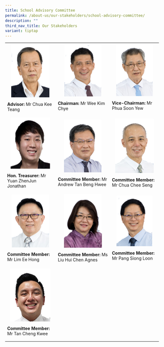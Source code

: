```yaml
---
title: School Advisory Committee
permalink: /about-us/our-stakeholders/school-advisory-committee/
description: ""
third_nav_title: Our Stakeholders
variant: tiptap
---
```

<table style="minWidth: 75px">
<colgroup>
<col>
<col>
<col>
</colgroup>
<tbody>
<tr>
<td rowspan="1" colspan="1">
<div class="isomer-image-wrapper">
<img style="margin: auto;
              outline: 0px;
              padding: 0px;
              border: none;
              max-width: 100%;
              clear: both;
              display: block;
              background-color: initial;
              text-align: left;
              width: 125px;
              height: 176px;" height="auto" width="100%" alt="Chua Kee Teang.png" src="/images/Chua%20Kee%20Teang.png">
</div>
<p><strong>Advisor:</strong> Mr Chua Kee Teang</p>
</td>
<td rowspan="1" colspan="1">
<div class="isomer-image-wrapper">
<img style="margin: auto;
              outline: 0px;
              padding: 0px;
              border: none;
              max-width: 100%;
              clear: both;
              display: block;
              background-color: initial;
              text-align: left;
              width: 121px;
              height: 171px;" height="auto" width="100%" alt="Wee Kim Chye.png" src="/images/Wee%20Kim%20Chye.png">
</div>
<p><strong>Chairman:</strong> Mr Wee Kim Chye</p>
</td>
<td rowspan="1" colspan="1">
<div class="isomer-image-wrapper">
<img style="margin: auto;
              outline: 0px;
              padding: 0px;
              border: none;
              max-width: 100%;
              clear: both;
              display: block;
              background-color: initial;
              text-align: left;
              width: 120px;
              height: 169px;" height="auto" width="100%" alt="Phua Soon Yew.png" src="/images/Phua%20Soon%20Yew.png">
</div>
<p><strong>Vice-Chairman:</strong> Mr Phua Soon Yew</p>
</td>
</tr>
<tr>
<td rowspan="1" colspan="1">
<div class="isomer-image-wrapper">
<img style="margin: auto;
              outline: 0px;
              padding: 0px;
              border: none;
              max-width: 100%;
              clear: both;
              display: block;
              background-color: initial;
              text-align: left;
              width: 129px;
              height: 167px;" height="auto" width="100%" alt="Jonathan Yuan.png" src="/images/Jonathan%20Yuan.png">
</div>
<p><strong>Hon. Treasurer:</strong> Mr Yuan ZhenJun Jonathan</p>
</td>
<td rowspan="1" colspan="1">
<div class="isomer-image-wrapper">
<img style="margin: auto;
              outline: 0px;
              padding: 0px;
              border: none;
              max-width: 100%;
              clear: both;
              display: block;
              background-color: initial;
              text-align: left;
              width: 123px;
              height: 173px;" height="auto" width="100%" alt="Tan Beng Hwee.png" src="/images/Tan%20Beng%20Hwee.png">
</div>
<p><strong>Committee Member:</strong> Mr Andrew Tan Beng Hwee</p>
</td>
<td rowspan="1" colspan="1">
<div class="isomer-image-wrapper">
<img style="margin: auto;
          outline: 0px;
          padding: 0px;
          border: none;
          max-width: 100%;
          clear: both;
          display: block;
          background-color: initial;
          text-align: left;
          width: 126px;
          height: 178px;" height="auto" width="100%" alt="Chua Chee Seng.png" src="/images/Chua%20Chee%20Seng.png">
</div>
<p><strong>Committee Member:</strong> Mr Chua Chee Seng</p>
</td>
</tr>
<tr>
<td rowspan="1" colspan="1">
<div class="isomer-image-wrapper">
<img style="margin: auto;
              outline: 0px;
              padding: 0px;
              border: none;
              max-width: 100%;
              clear: both;
              display: block;
              background-color: initial;
              text-align: left;
              width: 122px;
              height: 173px;" height="auto" width="100%" alt="Lim Ee Hong.png" src="/images/Lim%20Ee%20Hong.png">
</div>
<p><strong>Committee Member:</strong> Mr Lim Ee Hong</p>
</td>
<td rowspan="1" colspan="1">
<div class="isomer-image-wrapper">
<img style="margin: auto;
              outline: 0px;
              padding: 0px;
              border: none;
              max-width: 100%;
              clear: both;
              display: block;
              background-color: initial;
              text-align: left;
              width: 124px;
              height: 175px;" height="auto" width="100%" alt="Agnes Liu Hui Jin.png" src="/images/Agnes%20Liu%20Hui%20Jin.png">
</div>
<p><strong>Committee Member:</strong> Ms Liu Hui Chen Agnes</p>
</td>
<td rowspan="1" colspan="1">
<div class="isomer-image-wrapper">
<img style="margin: auto;
              outline: 0px;
              padding: 0px;
              border: none;
              max-width: 100%;
              clear: both;
              display: block;
              background-color: initial;
              text-align: left;
              width: 117px;
              height: 165px;" height="auto" width="100%" alt="Pang Siong Loon.png" src="/images/Pang%20Siong%20Loon.png">
</div>
<p><strong>Committee Member:</strong> Mr Pang Siong Loon</p>
</td>
</tr>
<tr>
<td rowspan="1" colspan="1">
<div class="isomer-image-wrapper">
<img style="margin: auto;
              outline: 0px;
              padding: 0px;
              border: none;
              max-width: 100%;
              clear: both;
              display: block;
              background-color: initial;
              text-align: left;
              width: 131px;
              height: 174px;" height="auto" width="100%" alt="Tan Cheng Kwee.png" src="/images/Tan%20Cheng%20Kwee.png">
</div>
<p><strong>Committee Member:</strong> Mr Tan Cheng Kwee</p>
</td>
<td rowspan="1" colspan="1">
<p></p>
</td>
<td rowspan="1" colspan="1">
<p></p>
</td>
</tr>
</tbody>
</table>
<p></p>